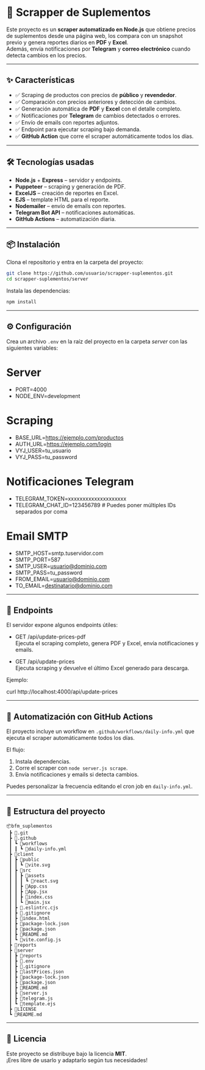 # 🥤 Scrapper de Suplementos

Este proyecto es un **scraper automatizado en Node.js** que obtiene precios de suplementos desde una página web, los compara con un snapshot previo y genera reportes diarios en **PDF** y **Excel**.  
Además, envía notificaciones por **Telegram** y **correo electrónico** cuando detecta cambios en los precios.

---

## ✨ Características

- ✅ Scraping de productos con precios de **público** y **revendedor**.  
- ✅ Comparación con precios anteriores y detección de cambios.  
- ✅ Generación automática de **PDF** y **Excel** con el detalle completo.  
- ✅ Notificaciones por **Telegram** de cambios detectados o errores.  
- ✅ Envío de emails con reportes adjuntos.  
- ✅ Endpoint para ejecutar scraping bajo demanda.  
- ✅ **GitHub Action** que corre el scraper automáticamente todos los días.

---

## 🛠 Tecnologías usadas

- **Node.js** + **Express** – servidor y endpoints.  
- **Puppeteer** – scraping y generación de PDF.  
- **ExcelJS** – creación de reportes en Excel.  
- **EJS** – template HTML para el reporte.  
- **Nodemailer** – envío de emails con reportes.  
- **Telegram Bot API** – notificaciones automáticas.  
- **GitHub Actions** – automatización diaria.  

---

## 📦 Instalación

Clona el repositorio y entra en la carpeta del proyecto:

```bash 
git clone https://github.com/usuario/scrapper-suplementos.git
cd scrapper-suplementos/server
```

Instala las dependencias:

```bash 
npm install
```

---

## ⚙️ Configuración

Crea un archivo `.env` en la raíz del proyecto en la carpeta *server* con las siguientes variables:

# Server
- PORT=4000
- NODE_ENV=development

# Scraping
- BASE_URL=https://ejemplo.com/productos
- AUTH_URL=https://ejemplo.com/login
- VYJ_USER=tu_usuario
- VYJ_PASS=tu_password

# Notificaciones Telegram
- TELEGRAM_TOKEN=xxxxxxxxxxxxxxxxxxxx
- TELEGRAM_CHAT_ID=123456789   # Puedes poner múltiples IDs separados por coma

# Email SMTP
- SMTP_HOST=smtp.tuservidor.com
- SMTP_PORT=587
- SMTP_USER=usuario@dominio.com
- SMTP_PASS=tu_password
- FROM_EMAIL=usuario@dominio.com
- TO_EMAIL=destinatario@dominio.com

---

## 🔌 Endpoints

El servidor expone algunos endpoints útiles:

- GET /api/update-prices-pdf  
  Ejecuta el scraping completo, genera PDF y Excel, envía notificaciones y emails.

- GET /api/update-prices  
  Ejecuta scraping y devuelve el último Excel generado para descarga.

Ejemplo:

curl http://localhost:4000/api/update-prices

---

## 🤖 Automatización con GitHub Actions

El proyecto incluye un workflow en `.github/workflows/daily-info.yml` que ejecuta el scraper automáticamente todos los días.

El flujo:

1. Instala dependencias.  
2. Corre el scraper con `node server.js scrape`.  
3. Envía notificaciones y emails si detecta cambios.  

Puedes personalizar la frecuencia editando el cron job en `daily-info.yml`.

---

## 📂 Estructura del proyecto

```
📦bfm_suplementos
 ┣ 📂.git
 ┣ 📂.github
 ┃ ┗ 📂workflows
 ┃ ┃ ┗ 📜daily-info.yml
 ┣ 📂client
 ┃ ┣ 📂public
 ┃ ┃ ┗ 📜vite.svg
 ┃ ┣ 📂src
 ┃ ┃ ┣ 📂assets
 ┃ ┃ ┃ ┗ 📜react.svg
 ┃ ┃ ┣ 📜App.css
 ┃ ┃ ┣ 📜App.jsx
 ┃ ┃ ┣ 📜index.css
 ┃ ┃ ┗ 📜main.jsx
 ┃ ┣ 📜.eslintrc.cjs
 ┃ ┣ 📜.gitignore
 ┃ ┣ 📜index.html
 ┃ ┣ 📜package-lock.json
 ┃ ┣ 📜package.json
 ┃ ┣ 📜README.md
 ┃ ┗ 📜vite.config.js
 ┣ 📂reports
 ┣ 📂server
 ┃ ┣ 📂reports
 ┃ ┣ 📜.env
 ┃ ┣ 📜.gitignore
 ┃ ┣ 📜lastPrices.json
 ┃ ┣ 📜package-lock.json
 ┃ ┣ 📜package.json
 ┃ ┣ 📜README.md
 ┃ ┣ 📜server.js
 ┃ ┣ 📜telegram.js
 ┃ ┗ 📜template.ejs
 ┣ 📜LICENSE
 ┗ 📜README.md
```
---

## 📜 Licencia

Este proyecto se distribuye bajo la licencia **MIT**.  
¡Eres libre de usarlo y adaptarlo según tus necesidades!
